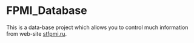 # FPMI_Database
This is a data-base project which allows you to 
control much information from 
web-site [stfpmi.ru](https://stfpmi.ru/).